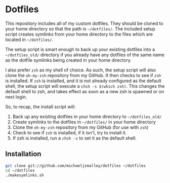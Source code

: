 Dotfiles
========
This repository includes all of my custom dotfiles.  They should be cloned to
your home directory so that the path is `~/dotfiles/`.  The included setup
script creates symlinks from your home directory to the files which are located
in `~/dotfiles/`.

The setup script is smart enough to back up your existing dotfiles into a
`~/dotfiles_old/` directory if you already have any dotfiles of the same name as
the dotfile symlinks being created in your home directory.

I also prefer `zsh` as my shell of choice.  As such, the setup script will also
clone the `oh-my-zsh` repository from my GitHub. It then checks to see if `zsh`
is installed.  If `zsh` is installed, and it is not already configured as the
default shell, the setup script will execute a `chsh -s $(which zsh)`.  This
changes the default shell to zsh, and takes effect as soon as a new zsh is
spawned or on next login.

So, to recap, the install script will:

1. Back up any existing dotfiles in your home directory to `~/dotfiles_old/`
2. Create symlinks to the dotfiles in `~/dotfiles/` in your home directory
3. Clone the `oh-my-zsh` repository from my GitHub (for use with `zsh`)
4. Check to see if `zsh` is installed, if it isn't, try to install it.
5. If zsh is installed, run a `chsh -s` to set it as the default shell.

Installation
------------

``` bash
git clone git://github.com/michaeljsmalley/dotfiles ~/dotfiles
cd ~/dotfiles
./makesymlinks.sh
```
